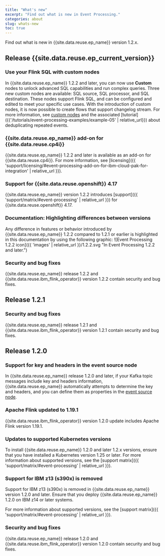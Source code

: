 ```yaml
---
title: "What's new"
excerpt: "Find out what is new in Event Processing."
categories: about
slug: whats-new
toc: true
---
```


Find out what is new in {{site.data.reuse.ep_name}} version 1.2.x.



## Release {{site.data.reuse.ep_current_version}}

### Use your Flink SQL with custom nodes

In {{site.data.reuse.ep_name}} 1.2.2 and later, you can now use **Custom** nodes to unlock advanced SQL capabilities and run complex queries. Three new custom nodes are available: SQL source, SQL processor, and SQL destination. These nodes support Flink SQL, and can be configured and edited to meet your specific use cases. With the introduction of custom nodes, it is now possible to create flows that support changelog stream. For more information, see [custom nodes](../../nodes/custom) and the associated [tutorial]({{'/tutorials/event-processing-examples/example-05' | relative_url}}) about deduplicating repeated events.

### {{site.data.reuse.ep_name}} add-on for {{site.data.reuse.cp4i}} 

{{site.data.reuse.ep_name}} 1.2.2 and later is available as an add-on for {{site.data.reuse.cp4i}}. For more information, see [licensing]({{ 'support/licensing/#event-processing-add-on-for-ibm-cloud-pak-for-integration' | relative_url }}).

### Support for {{site.data.reuse.openshift}} 4.17

{{site.data.reuse.ep_name}} version 1.2.2 introduces [support]({{ 'support/matrix/#event-processing' | relative_url }}) for {{site.data.reuse.openshift}} 4.17.

### Documentation: Highlighting differences between versions

Any difference in features or behavior introduced by {{site.data.reuse.ep_name}} 1.2.2 compared to 1.2.1 or earlier is highlighted in this documentation by using the following graphic: ![Event Processing 1.2.2 icon]({{ 'images' | relative_url }}/1.2.2.svg "In Event Processing 1.2.2 and later.")

### Security and bug fixes

{{site.data.reuse.ep_name}} release 1.2.2 and {{site.data.reuse.ibm_flink_operator}} version 1.2.2 contain security and bug fixes.

## Release 1.2.1

### Security and bug fixes

{{site.data.reuse.ep_name}} release 1.2.1 and {{site.data.reuse.ibm_flink_operator}} version 1.2.1 contain security and bug fixes.

## Release 1.2.0

### Support for key and headers in the event source node

In {{site.data.reuse.ep_name}} release 1.2.0 and later, if your Kafka topic messages include key and headers information, {{site.data.reuse.ep_name}} automatically attempts to determine the key and headers, and you can define them as properties in the [event source node](../../nodes/eventnodes/#configuring-a-source-node).


### Apache Flink updated to 1.19.1

{{site.data.reuse.ibm_flink_operator}} version 1.2.0 update includes Apache Flink version 1.19.1.

### Updates to supported Kubernetes versions

To install {{site.data.reuse.ep_name}} 1.2.0 and later 1.2.x versions, ensure that you have installed a Kubernetes version 1.25 or later. For more information about supported versions, see the [support matrix]({{ 'support/matrix/#event-processing' | relative_url }}).

### Support for IBM z13 (s390x) is removed

Support for IBM z13 (s390x) is removed in {{site.data.reuse.ep_name}} version 1.2.0 and later. Ensure that you deploy {{site.data.reuse.ep_name}} 1.2.0 on IBM z14 or later systems.

For more information about supported versions, see the [support matrix]({{ 'support/matrix/#event-processing' | relative_url }}).

### Security and bug fixes

{{site.data.reuse.ep_name}} release 1.2.0 and {{site.data.reuse.ibm_flink_operator}} version 1.2.0 contain security and bug fixes.